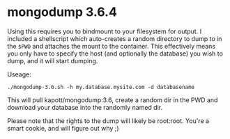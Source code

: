 # mongodump 3.6.4

Using this requires you to bindmount to your filesystem for output. I included
a shellscript which auto-creates a random directory to dump to in the `$PWD` and
attaches the mount to the container. This effectively means you only have to
specify the host (and optionally the database) you wish to dump, and it will
start dumping.

Useage:

```
./mongodump-3.6.sh -h my.database.mysite.com -d databasename
```

This will pull kapott/mongodump:3.6, create a random dir in the PWD and download
your database into the randomly named dir.

Please note that the rights to the dump will likely be root:root. You're a
smart cookie, and will figure out why ;)



